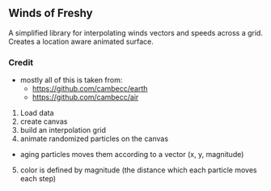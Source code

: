 Winds of Freshy 
------

A simplified library for interpolating winds vectors and speeds across a grid. Creates a location aware animated surface. 

### Credit 

* mostly all of this is taken from: 
  * https://github.com/cambecc/earth
  * https://github.com/cambecc/air 


1. Load data 
2. create canvas 
3. build an interpolation grid 
4. animate randomized particles on the canvas 
  - aging particles moves them according to a vector (x, y, magnitude)
5. color is defined by magnitude (the distance which each particle moves each step) 

